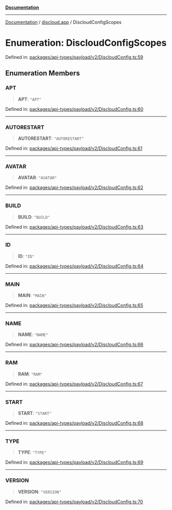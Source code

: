 [**Documentation**](../../README.md)

***

[Documentation](../../packages.md) / [discloud.app](../README.md) / DiscloudConfigScopes

# Enumeration: DiscloudConfigScopes

Defined in: [packages/api-types/payload/v2/DiscloudConfig.ts:59](https://github.com/discloud/discloud.app/blob/5b4e3fe9c701f0b4f5ffa4246f463403d1e47fa1/packages/api-types/payload/v2/DiscloudConfig.ts#L59)

## Enumeration Members

### APT

> **APT**: `"APT"`

Defined in: [packages/api-types/payload/v2/DiscloudConfig.ts:60](https://github.com/discloud/discloud.app/blob/5b4e3fe9c701f0b4f5ffa4246f463403d1e47fa1/packages/api-types/payload/v2/DiscloudConfig.ts#L60)

***

### AUTORESTART

> **AUTORESTART**: `"AUTORESTART"`

Defined in: [packages/api-types/payload/v2/DiscloudConfig.ts:61](https://github.com/discloud/discloud.app/blob/5b4e3fe9c701f0b4f5ffa4246f463403d1e47fa1/packages/api-types/payload/v2/DiscloudConfig.ts#L61)

***

### AVATAR

> **AVATAR**: `"AVATAR"`

Defined in: [packages/api-types/payload/v2/DiscloudConfig.ts:62](https://github.com/discloud/discloud.app/blob/5b4e3fe9c701f0b4f5ffa4246f463403d1e47fa1/packages/api-types/payload/v2/DiscloudConfig.ts#L62)

***

### BUILD

> **BUILD**: `"BUILD"`

Defined in: [packages/api-types/payload/v2/DiscloudConfig.ts:63](https://github.com/discloud/discloud.app/blob/5b4e3fe9c701f0b4f5ffa4246f463403d1e47fa1/packages/api-types/payload/v2/DiscloudConfig.ts#L63)

***

### ID

> **ID**: `"ID"`

Defined in: [packages/api-types/payload/v2/DiscloudConfig.ts:64](https://github.com/discloud/discloud.app/blob/5b4e3fe9c701f0b4f5ffa4246f463403d1e47fa1/packages/api-types/payload/v2/DiscloudConfig.ts#L64)

***

### MAIN

> **MAIN**: `"MAIN"`

Defined in: [packages/api-types/payload/v2/DiscloudConfig.ts:65](https://github.com/discloud/discloud.app/blob/5b4e3fe9c701f0b4f5ffa4246f463403d1e47fa1/packages/api-types/payload/v2/DiscloudConfig.ts#L65)

***

### NAME

> **NAME**: `"NAME"`

Defined in: [packages/api-types/payload/v2/DiscloudConfig.ts:66](https://github.com/discloud/discloud.app/blob/5b4e3fe9c701f0b4f5ffa4246f463403d1e47fa1/packages/api-types/payload/v2/DiscloudConfig.ts#L66)

***

### RAM

> **RAM**: `"RAM"`

Defined in: [packages/api-types/payload/v2/DiscloudConfig.ts:67](https://github.com/discloud/discloud.app/blob/5b4e3fe9c701f0b4f5ffa4246f463403d1e47fa1/packages/api-types/payload/v2/DiscloudConfig.ts#L67)

***

### START

> **START**: `"START"`

Defined in: [packages/api-types/payload/v2/DiscloudConfig.ts:68](https://github.com/discloud/discloud.app/blob/5b4e3fe9c701f0b4f5ffa4246f463403d1e47fa1/packages/api-types/payload/v2/DiscloudConfig.ts#L68)

***

### TYPE

> **TYPE**: `"TYPE"`

Defined in: [packages/api-types/payload/v2/DiscloudConfig.ts:69](https://github.com/discloud/discloud.app/blob/5b4e3fe9c701f0b4f5ffa4246f463403d1e47fa1/packages/api-types/payload/v2/DiscloudConfig.ts#L69)

***

### VERSION

> **VERSION**: `"VERSION"`

Defined in: [packages/api-types/payload/v2/DiscloudConfig.ts:70](https://github.com/discloud/discloud.app/blob/5b4e3fe9c701f0b4f5ffa4246f463403d1e47fa1/packages/api-types/payload/v2/DiscloudConfig.ts#L70)
